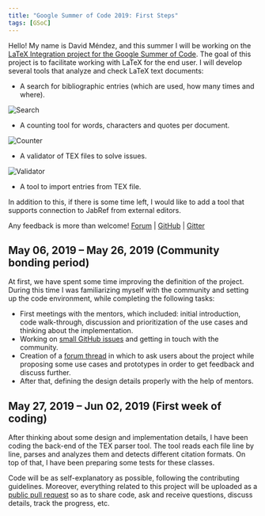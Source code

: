 ```yaml
---
title: "Google Summer of Code 2019: First Steps"
tags: [GSoC]
---
```


Hello!
My name is David Méndez, and this summer I will be working on the [LaTeX Integration project for the Google Summer of Code](https://summerofcode.withgoogle.com/projects/#6055042405105664).
The goal of this project is to facilitate working with LaTeX for the end user.
I will develop several tools that analyze and check LaTeX text documents:

- A search for bibliographic entries (which are used, how many times and where).

![Search](https://aws1.discourse-cdn.com/standard14/uploads/jabref/original/1X/63b823e846ed9e1a402304fac1c2de275593bbd0.png)

- A counting tool for words, characters and quotes per document.

![Counter](https://aws1.discourse-cdn.com/standard14/uploads/jabref/original/1X/0b2db19b7c986bf40fe15fc35bd284a74a4d52c7.png)

- A validator of TEX files to solve issues.

![Validator](https://aws1.discourse-cdn.com/standard14/uploads/jabref/original/1X/1137bdc577ae0a6dc4a56ca104eca23a35e9f551.png)

- A tool to import entries from TEX file.

In addition to this, if there is some time left, I would like to add a tool that supports connection to JabRef from external editors.

Any feedback is more than welcome!
[Forum](http://discourse.jabref.org/t/project-latex-integration-please-give-us-your-feedback/1660) |
[GitHub](https://github.com/JabRef/jabref/pull/5011) |
[Gitter](https://gitter.im/JabRef/jabref)

## May 06, 2019 – May 26, 2019 (Community bonding period)

At first, we have spent some time improving the definition of the project.
During this time I was familiarizing myself with the community and setting up the code environment, while completing the following tasks:

- First meetings with the mentors, which included: initial introduction, code walk-through, discussion and prioritization of the use cases and thinking about the implementation.
- Working on [small GitHub issues](https://github.com/JabRef/jabref/issues?q=is:issue+is:open+label:%22good+first+issue%22) and getting in touch with the community.
- Creation of a [forum thread](http://discourse.jabref.org/t/project-latex-integration-please-give-us-your-feedback/1660) in which to ask users about the project while proposing some use cases and prototypes in order to get feedback and discuss further.
- After that, defining the design details properly with the help of mentors.

## May 27, 2019 – Jun 02, 2019 (First week of coding)

After thinking about some design and implementation details, I have been coding the back-end of the TEX parser tool.
The tool reads each file line by line, parses and analyzes them and detects different citation formats.
On top of that, I have been preparing some tests for these classes.

Code will be as self-explanatory as possible, following the contributing guidelines.
Moreover, everything related to this project will be uploaded as a [public pull request](https://github.com/JabRef/jabref/pull/5011) so as to share code, ask and receive questions, discuss details, track the progress, etc.
